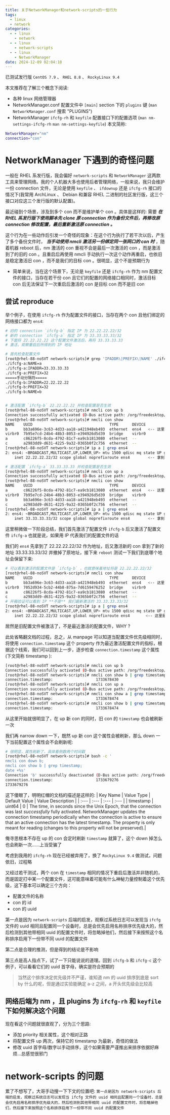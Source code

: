 ```yaml
---
title: 关于NetworkManager和network-scripts的一些行为
tags:
  - linux
  - network
categories:
  - - linux
    - network
  - - linux
    - network-scripts
  - - linux
    - NetworkManager
date: 2024-12-09 02:04:18
---
```


已测试发行版 `CentOS 7.9` 、 `RHEL 8.8` 、 `RockyLinux 9.4`

本文推荐在了解三个概念下阅读:
 - 各种 linux 网络管理器
 - NetworkManager.conf 配置文件中 `[main]` section 下的 `plugins` 键 (`man NetworkManager.conf` 搜索 "PLUGINS")
 - NetworkManager `ifcfg-rh` 和 `keyfile` 配置接口下的配置选项 (`man nm-settings-ifcfg-rh` `man nm-settings-keyfile`)
本文简称:
```bash
NetworkManager="nm"
connection="con"
```

# NetworkManager 下遇到的奇怪问题

一般在 RHEL 系发行版，我会偏好 `network-scripts` 和 `NetworkManager` 这两款工具来管理网络。我的个人机器大多也使用后者管理网络，一般来说，我只会维护一份 connection 文件，无论是使用 `keyfile` 、 `ifdownup` 还是 `ifcfg-rh` 接口的情况下(我常用 ArchLinux 、 Debian 和兼容 RHEL 二进制的社区发行版，这三个接口对应这三个发行版的默认配置)。

最近碰到个场景，涉及到多个 con 而不是维护单个 con 。具体是这样的: 需要 ***在 RHEL 系发行版下使用脚本先 clone 原 connection 作为备份文件后，再修改原 connection 修改配置，最后重新激活原 connection 。***

这个行为在一些动作后引发一个奇怪的现象：在这个行为执行了若干次以后，产生了多个备份文件时， ***当手动使用 nmcli 激活另一份绑定同一张网口的 con 时*** ，随着机器 reboot 后，nm 激活的 con 重视不会是最后一次激活的 con ，而是激活到了的旧的 con 。且重启后再使用 nmcli 手动执行一次这个动作再重启，也依旧是稳定激活旧 con ，而不是我们的目标 con 。很明显，这个不是预期行为

 - 简单来说，当在这个场景下，无论是 `keyfile` 还是 `ifcfg-rh` 作为 nm 配置文件的接口，当存在若干份 con 且它们的配置的网络接口相同时，激活目标 con 后无法保证下一次重启后激活的 con 是目标 con 而不是旧 con

## 尝试 reproduce 

举个例子，在使用 `ifcfg-rh` 作为配置文件的接口，当存在两个 con 且他们绑定的网络接口都为 `ens4`:
```bash
# 旧的 connection `ifcfg-b` 指定 IP 为 22.22.22.22/32
# 新的 connection `ifcfg-a` 指定 IP 为 33.33.33.33/32
# 下面将 22.22.22.22 这个配置文件激活后，再将 33.33.33.33 
# 激活，观察重启后所得到的 IP 地址

# 首先检查配置文件
[root@rhel-88-noSVT network-scripts]# grep 'IPADDR\|PREFIX\|NAME' ./ifcfg-*
./ifcfg-a:NAME=a
./ifcfg-a:IPADDR=33.33.33.33
./ifcfg-a:PREFIX=32
=====手动分隔符=====
./ifcfg-b:IPADDR=22.22.22.22
./ifcfg-b:PREFIX=32
./ifcfg-b:NAME=b


# 激活配置 `ifcfg-b` 22.22.22.22 并检查配置是否生效
[root@rhel-88-noSVT network-scripts]# nmcli con up b
Connection successfully activated (D-Bus active path: /org/freedesktop/NetworkManager/ActiveConnection/4)
[root@rhel-88-noSVT network-scripts]# nmcli con show
NAME    UUID                                  TYPE      DEVICE
b       bb3a696e-3c63-4d33-aa18-a421948eb493  ethernet  ens4   <-- 这里是绿色的
virbr0  7b95e7cd-24b4-48b3-8053-e394926d5d39  bridge    virbr0
a       c86226f5-8cda-4792-81c7-ea9cb1813080  ethernet  --
c       a2983dd9-d631-4225-9a32-0365b0f2c756  ethernet  --
[root@rhel-88-noSVT network-scripts]# ip a | grep ens4
2: ens4: <BROADCAST,MULTICAST,UP,LOWER_UP> mtu 1500 qdisc mq state UP group default qlen 1000
    inet 22.22.22.22/32 scope global noprefixroute ens4        <-- 拿到目标 IP

# 激活配置 `ifcfg-a` 33.33.33.33 并检查配置是否生效
[root@rhel-88-noSVT network-scripts]# nmcli con up a
Connection successfully activated (D-Bus active path: /org/freedesktop/NetworkManager/ActiveConnection/5)
[root@rhel-88-noSVT network-scripts]# nmcli con show
NAME    UUID                                  TYPE      DEVICE
a       c86226f5-8cda-4792-81c7-ea9cb1813080  ethernet  ens4   <-- 这里是绿色的
virbr0  7b95e7cd-24b4-48b3-8053-e394926d5d39  bridge    virbr0
b       bb3a696e-3c63-4d33-aa18-a421948eb493  ethernet  --
c       a2983dd9-d631-4225-9a32-0365b0f2c756  ethernet  --
[root@rhel-88-noSVT network-scripts]# ip a | grep ens4
2: ens4: <BROADCAST,MULTICAST,UP,LOWER_UP> mtu 1500 qdisc mq state UP group default qlen 1000
    inet 33.33.33.33/32 scope global noprefixroute ens4        <-- 拿到目标 IP
```
这里稍微做一下阶段总结，我们首先激活了配置文件 `ifcfg-b` 后又激活了配置文件 `ifcfg-a` 也就是说，如果用 IP 代表我们的配置文件的话

我们的 `ens4` 先拿到了 22.22.22.22/32 作为地址，后又激活新的 con 拿到了新的地址 33.33.33.33/32 并撤掉了原地址，接下来 `reboot` 测试一下我们到底哪个地址会保留下来:
```bash
# 可以看到激活的配置文件是 `ifcfg-b` ，也就意味着地址将是 22.22.22.22/32
[root@rhel-88-noSVT network-scripts]# nmcli con show
NAME    UUID                                  TYPE      DEVICE
b       bb3a696e-3c63-4d33-aa18-a421948eb493  ethernet  ens4   <-- 这里是绿色的
virbr0  7052d934-5cb2-44b8-875a-7d6159476252  bridge    virbr0
a       c86226f5-8cda-4792-81c7-ea9cb1813080  ethernet  --
c       a2983dd9-d631-4225-9a32-0365b0f2c756  ethernet  --
# 开箱验证可以看到 IP **不是** 我们最新激活的 33.33.33.33/32
[root@rhel-88-noSVT network-scripts]# ip a | grep ens4
2: ens4: <BROADCAST,MULTICAST,UP,LOWER_UP> mtu 1500 qdisc mq state UP group default qlen 1000
    inet 22.22.22.22/32 scope global noprefixroute ens4       <-- 这里是绿色的
```
居然是旧配置文件被激活了，不是最近激活的配置文件，WHY ?

此处省略翻文档的过程，总之，从 manpage 可以知道当配置文件优先级相同时，将使用 `connection.timestamp` 这个 property 作为最近激活配置文件的指标，根据这个线索，我们可以回到上一步，逐步检查 `connection.timestamp` 这个属性(下文简称 timestamp ):
```bash
[root@rhel-88-noSVT network-scripts]# nmcli con up b
Connection successfully activated (D-Bus active path: /org/freedesktop/NetworkManager/ActiveConnection/3)
[root@rhel-88-noSVT network-scripts]# nmcli con show b | grep timestamp
connection.timestamp:                   1733678430
[root@rhel-88-noSVT network-scripts]# nmcli con up a
Connection successfully activated (D-Bus active path: /org/freedesktop/NetworkManager/ActiveConnection/4)
[root@rhel-88-noSVT network-scripts]# nmcli con show a | grep timestamp
connection.timestamp:                   1733678474
[root@rhel-88-noSVT network-scripts]# nmcli con show b | grep timestamp
connection.timestamp:                   1733678474
```

从这里开始就很明显了，在 up 新 con 的同时，旧 con 的 `timestamp` 也会被刷新一次

我们再 narrow down 一下，既然 up 新 con 这个属性会被刷新，那么 down 一下当前配置这个属性会不会刷新呢:
```bash
# 很明显，属性刷新了，具体看倒数两个时间戳
[root@rhel-88-noSVT network-scripts]# bash -c '
nmcli con down b;
nmcli con show b | grep timestamp;
date +%s'
Connection 'b' successfully deactivated (D-Bus active path: /org/freedesktop/NetworkManager/ActiveConnection/5)
connection.timestamp:                   1733679276
1733679276
```

这下傻眼了，明明红帽的文档的描述是这样的:
| Key Name | Value Type | Default Value | Value Description |
| :--- | :--- | :--- | :--- |
| timestamp | uint64 | 0 | The time, in seconds since the Unix Epoch, that the connection was last _successfully_ fully activated. NetworkManager updates the connection timestamp periodically when the connection is active to ensure that an active connection has the latest timestamp. The property is only meant for reading (changes to this property will not be preserved).|

俺寻思根本不存在 up 的 con 会定时刷新 `timestamp` 就算了，这个 down 掉怎么也会刷新一次......上当受骗了

考虑到我用的 `ifcfg-rh` 现在已经被弃用了，换了 `RockyLinux 9.4` 做测试，问题依旧，过程略

又经过若干测试，两个 con 在 `timestamp` 相同的情况下重启后激活并非随机的，而是固定打中某一个配置文件，这可能意味着可能有什么神秘力量控制着这个优先级，这下基本可以确定三个方向：
- 配置文件的名称
- con 的 id
- con 的 uuid

第一点是因为 `network-scripts` 后端的启发，观察过系统日志可以发现当 `ifcfg` 文件的 uuid 相同且配置同一个设备时，总是会优先启用名称排序优先级大的，然后检测到其他带相同 uuid 的配置文件时，将忽略掉他们，然后接下来按照这个名称排序启用下一份带不同 uuid 的配置文件

第二点是合理的推测，但是得到的结论是不影响

第三点是高人指点下，试了一下只能说说的道理。回到 `ifcfg-b` 和 `ifcfg-c` 这个例子，可以看看它们的 uuid 首字母，确实是符合预期的

> 当然这个排序决定优先级并不严谨，谁知道 nm 的 uuid 排序到底是 sort by 什么的呢，但是通过实验能确定 a-z 之间，a 开头优先级会比较高

## 网络后端为 nm ，且 plugins 为 `ifcfg-rh` 和 `keyfile` 下如何解决这个问题

现在看这个问题就很直观了，分为三个思路:
- 添加 priority 相关属性，这个相对正路
- 将配置文件 up 两次，保持它的 timestamp 为最新，奇怪的做法
- 修改 uuid 首字母/数字以手动排序，这个如果需要严谨推出来排序依据好麻烦...总感觉很邪门

# network-scripts 的问题

累了不想写了，大哥手动搜一下下文的位置吧:
`第一点是因为 network-scripts 后端的启发，观察过系统日志可以发现当 ifcfg 文件的 uuid 相同且配置同一个设备时，总是会优先启用名称排序优先级大的，然后检测到其他带相同 uuid 的配置文件时，将忽略掉他们，然后接下来按照这个名称排序启用下一份带不同 uuid 的配置文件`
